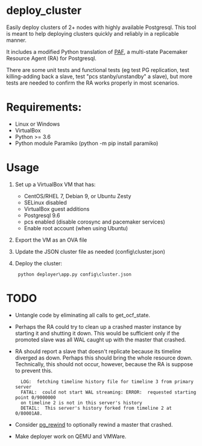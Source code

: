 # deploy_cluster
Easily deploy clusters of 2+ nodes with highly available Postgresql. This tool 
is meant to help deploying clusters quickly and reliably in a replicable manner. 

It includes a modified Python translation of 
[PAF](https://github.com/dalibo/PAF), a multi-state Pacemaker Resource Agent 
(RA) for Postgresql.

There are some unit tests and functional tests (eg test PG replication, test 
killing-adding back a slave, test "pcs stanby/unstandby" a slave), but more 
tests are needed to confirm the RA works properly in most scenarios.

# Requirements:

- Linux or Windows
- VirtualBox
- Python >= 3.6 
- Python module Paramiko (python -m pip install paramiko)

# Usage

1. Set up a VirtualBox VM that has:
    - CentOS/RHEL 7, Debian 9, or Ubuntu Zesty
    - SELinux disabled
    - VirtualBox guest additions
    - Postgresql 9.6 
    - pcs enabled (disable corosync and pacemaker services)
    - Enable root account (when using Ubuntu)
    
1. Export the VM as an OVA file 
    
1. Update the JSON cluster file as needed (config\cluster.json)

1. Deploy the cluster: 
   
        python deployer\app.py config\cluster.json

# TODO

- Untangle code by eliminating all calls to get_ocf_state.

- Perhaps the RA could try to clean up a crashed master instance by starting 
it and shutting it down. This would be sufficient only if the promoted slave was
all WAL caught up with the master that crashed.

- RA should report a slave that doesn't replicate because its
timeline diverged as down. Perhaps this should bring the whole resource down. 
Technically, this should not occur, however, because the RA is suppose to prevent this. 
	
        LOG:  fetching timeline history file for timeline 3 from primary server
        FATAL:  could not start WAL streaming: ERROR:  requested starting point 0/9000000 
        on timeline 2 is not in this server's history
        DETAIL:  This server's history forked from timeline 2 at 0/80001A8.

- Consider [pg_rewind](https://wiki.postgresql.org/wiki/What's_new_in_PostgreSQL_9.5#pg_rewind) 
to optionally rewind a master that crashed.

- Make deployer work on QEMU and VMWare.
